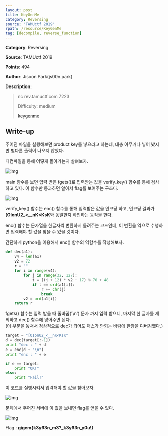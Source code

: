 ```yaml
---
layout: post
title: KeyGenMe
category: Reversing
source: "TAMUctf 2019"
rpath: /resource/KeyGenMe
tag: [decompile, reverse_function]
---
```


**Category**: Reversing

**Source**: TAMUctf 2019

**Points**: 494

**Author**: Jisoon Park(js00n.park)

**Description:** 

> nc rev.tamuctf.com 7223
> 
> Difficulty: medium
> 
> [keygenme]({{site.github.master}}{{page.rpath}}/keygenme)

## Write-up

주어진 파일을 실행해보면 product key를 넣으라고 하는데, 대충 아무거나 넣어 봤지만 별다른 출력이 나오지 않았다.

디컴파일을 통해 어떻게 돌아가는지 살펴보자.

![img]({{page.rpath|prepend:site.baseurl}}/main.png)

main 함수를 보면 입력 받은 fgets()로 입력받는 값을 verify_key() 함수를 통해 검사하고 있다. 이 함수만 통과하면 알아서 flag를 보여주는 구조다.

![img]({{page.rpath|prepend:site.baseurl}}/verify_key.png)

verify_key() 함수는 enc() 함수를 통해 입력받은 값을 인코딩 하고, 인코딩 결과가 **[OIonU2_<__nK<KsK**와 동일한지 확인하는 동작을 한다.

enc() 함수는 문자열을 한글자씩 변환하서 돌려주는 코드인데, 이 변환을 역으로 수행하면 입력해야 할 값을 찾을 수 있을 것이다.

간단하게 python을 이용해서 enc() 함수의 역함수를 작성해보자.

```python
def dec(a1):
    v4 = len(a1)
    v2 = 72
    r = ""
    for i in range(v4):
        for j in range(32, 127):
            t = ((j + 12) * v2 + 17) % 70 + 48
            if t == ord(a1[i]):
                r += chr(j)
                break
        v2 = ord(a1[i])
    return r
```

fgets() 함수는 입력 받을 때 줄바꿈('\n') 문자 까지 입력 받으니, 마지막 한 글자를 제외하고 dec() 함수에 넣어주면 된다.  
(이 부분을 놓쳐서 정상적으로 dec가 되어도 패스가 안되는 바람에 한참을 디버깅했다.)

```python
target = "[OIonU2_<__nK<KsK"
d = dec(target[:-1])
print "dec : " + d
e = enc(d + "\n")
print "enc : " + e

if e == target:
    print "OK!"
else:
    print "Fail!"
```

이 [코드]({{site.github.master}}{{page.rpath}}/ex.py)를 실행시켜서 입력해야 할 값을 찾아보자.

![img]({{page.rpath|prepend:site.baseurl}}/key.png)

문제에서 주어진 서버에 이 값을 보내면 flag를 얻을 수 있다.

![img]({{page.rpath|prepend:site.baseurl}}/flag.png)

Flag : **gigem{k3y63n_m3?_k3y63n_y0u!}**
